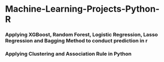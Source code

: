 # Machine-Learning-Projects-Python-R
### Applying XGBoost, Random Forest, Logistic Regression, Lasso Regression and Bagging Method to conduct prediction in r
### Applying Clustering and Association Rule in Python
